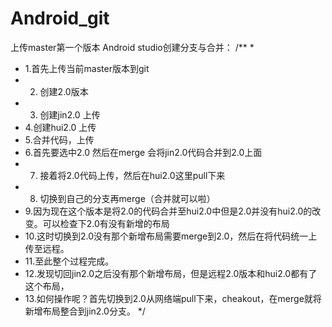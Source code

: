 # Android_git
上传master第一个版本
Android studio创建分支与合并：
/**
 *
 * 1.首先上传当前master版本到git
 * 2. 创建2.0版本
 * 3. 创建jin2.0 上传
 * 4.创建hui2.0 上传
 * 5.合并代码，上传
 * 6.首先要选中2.0 然后在merge 会将jin2.0代码合并到2.0上面
 * 7. 接着将2.0代码上传，然后在hui2.0这里pull下来
 * 8. 切换到自己的分支再merge（合并就可以啦）
 * 9.因为现在这个版本是将2.0的代码合并至hui2.0中但是2.0并没有hui2.0的改变。可以检查下2.0有没有新增的布局
 * 10.这时切换到2.0没有那个新增布局需要merge到2.0，然后在将代码统一上传至远程。
 * 11.至此整个过程完成。
 * 12.发现切回jin2.0之后没有那个新增布局，但是远程2.0版本和hui2.0都有了这个布局，
 * 13.如何操作呢？首先切换到2.0从网络端pull下来，cheakout，在merge就将新增布局整合到jin2.0分支。
 */
